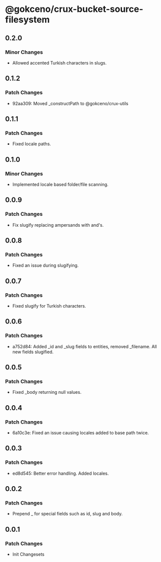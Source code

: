 # @gokceno/crux-bucket-source-filesystem

## 0.2.0

### Minor Changes

- Allowed accented Turkish characters in slugs.

## 0.1.2

### Patch Changes

- 92aa309: Moved \_constructPath to @gokceno/crux-utils

## 0.1.1

### Patch Changes

- Fixed locale paths.

## 0.1.0

### Minor Changes

- Implemented locale based folder/file scanning.

## 0.0.9

### Patch Changes

- Fix slugify replacing ampersands with and's.

## 0.0.8

### Patch Changes

- Fixed an issue during slugifying.

## 0.0.7

### Patch Changes

- Fixed slugify for Turkish characters.

## 0.0.6

### Patch Changes

- a752d84: Added \_id and \_slug fields to entities, removed \_filename. All new fields slugified.

## 0.0.5

### Patch Changes

- Fixed \_body returning null values.

## 0.0.4

### Patch Changes

- 6a10c3e: Fixed an issue causing locales added to base path twice.

## 0.0.3

### Patch Changes

- ed8d545: Better error handling. Added locales.

## 0.0.2

### Patch Changes

- Prepend \_ for special fields such as id, slug and body.

## 0.0.1

### Patch Changes

- Init Changesets
